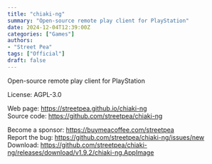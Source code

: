 ```yaml
---
title: "chiaki-ng"
summary: "Open-source remote play client for PlayStation"
date: 2024-12-04T12:39:00Z
categories: ["Games"]
authors:
- "Street Pea"
tags: ["Official"]
draft: false
---
```


Open-source remote play client for PlayStation

License: AGPL-3.0

Web page: <https://streetpea.github.io/chiaki-ng>  
Source code: <https://github.com/streetpea/chiaki-ng>

Become a sponsor: <https://buymeacoffee.com/streetpea>  
Report the bug: <https://github.com/streetpea/chiaki-ng/issues/new>  
Download: <https://github.com/streetpea/chiaki-ng/releases/download/v1.9.2/chiaki-ng.AppImage>

